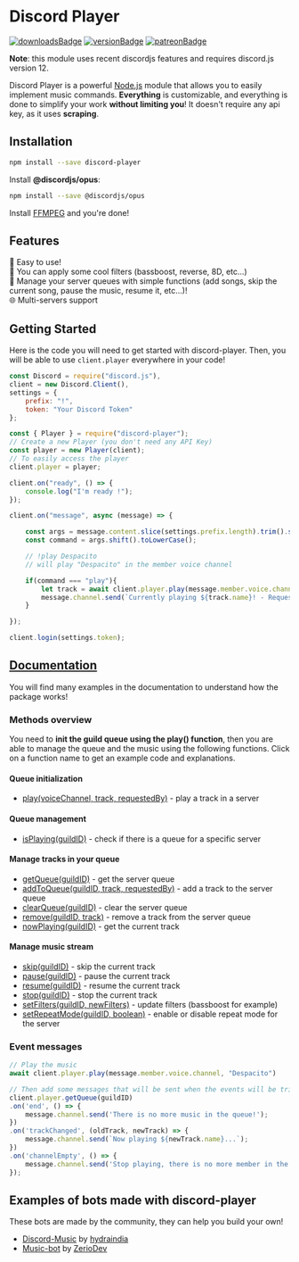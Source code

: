 # Discord Player

[![downloadsBadge](https://img.shields.io/npm/dt/discord-player?style=for-the-badge)](https://npmjs.com/discord-player)
[![versionBadge](https://img.shields.io/npm/v/discord-player?style=for-the-badge)](https://npmjs.com/discord-player)
[![patreonBadge](https://img.shields.io/endpoint.svg?url=https%3A%2F%2Fshieldsio-patreon.herokuapp.com%2FAndroz2091%2Fpledges&style=for-the-badge)](https://patreon.com/Androz2091)

**Note**: this module uses recent discordjs features and requires discord.js version 12.

Discord Player is a powerful [Node.js](https://nodejs.org) module that allows you to easily implement music commands. **Everything** is customizable, and everything is done to simplify your work **without limiting you**! It doesn't require any api key, as it uses **scraping**.

## Installation

```sh
npm install --save discord-player
```

Install **@discordjs/opus**:

```sh
npm install --save @discordjs/opus
```

Install [FFMPEG](https://www.ffmpeg.org/download.html) and you're done!

## Features

🤘 Easy to use!  
🎸 You can apply some cool filters (bassboost, reverse, 8D, etc...)  
🎼 Manage your server queues with simple functions (add songs, skip the current song, pause the music, resume it, etc...)!  
🌐 Multi-servers support

## Getting Started

Here is the code you will need to get started with discord-player. Then, you will be able to use `client.player` everywhere in your code!

```js
const Discord = require("discord.js"),
client = new Discord.Client(),
settings = {
    prefix: "!",
    token: "Your Discord Token"
};

const { Player } = require("discord-player");
// Create a new Player (you don't need any API Key)
const player = new Player(client);
// To easily access the player
client.player = player;

client.on("ready", () => {
    console.log("I'm ready !");
});

client.on("message", async (message) => {

    const args = message.content.slice(settings.prefix.length).trim().split(/ +/g);
    const command = args.shift().toLowerCase();

    // !play Despacito
    // will play "Despacito" in the member voice channel

    if(command === "play"){
        let track = await client.player.play(message.member.voice.channel, args[0], message.member.user.tag);
        message.channel.send(`Currently playing ${track.name}! - Requested by ${track.requestedBy}`);
    }

});

client.login(settings.token);
```

## [Documentation](https://discord-player.js.org)

You will find many examples in the documentation to understand how the package works!

### Methods overview

You need to **init the guild queue using the play() function**, then you are able to manage the queue and the music using the following functions. Click on a function name to get an example code and explanations.

#### Queue initialization

* [play(voiceChannel, track, requestedBy)](https://discord-player.js.org/Player.html#play) - play a track in a server

#### Queue management

* [isPlaying(guildID)](https://discord-player.js.org/Player.html#isPlaying) - check if there is a queue for a specific server

#### Manage tracks in your queue

* [getQueue(guildID)](https://discord-player.js.org/Player.html#getQueue) - get the server queue
* [addToQueue(guildID, track, requestedBy)](https://discord-player.js.org/Player.html#addToQueue) - add a track to the server queue
* [clearQueue(guildID)](https://discord-player.js.org/Player.html#clearQueue) - clear the server queue
* [remove(guildID, track)](https://discord-player.js.org/Player.html#remove) - remove a track from the server queue
* [nowPlaying(guildID)](https://discord-player.js.org/Player.html#nowPlaying) - get the current track

#### Manage music stream

* [skip(guildID)](https://discord-player.js.org/Player.html#skip) - skip the current track
* [pause(guildID)](https://discord-player.js.org/Player.html#pause) - pause the current track
* [resume(guildID)](https://discord-player.js.org/Player.html#resume) - resume the current track
* [stop(guildID)](https://discord-player.js.org/Player.html#stop) - stop the current track
* [setFilters(guildID, newFilters)](https://discord-player.js.org/Player.html#setFilters) - update filters (bassboost for example)
* [setRepeatMode(guildID, boolean)](https://discord-player.js.org/Player.html#setRepeatMode) - enable or disable repeat mode for the server

### Event messages

```js
// Play the music
await client.player.play(message.member.voice.channel, "Despacito")

// Then add some messages that will be sent when the events will be triggered
client.player.getQueue(guildID)
.on('end', () => {
    message.channel.send('There is no more music in the queue!');
})
.on('trackChanged', (oldTrack, newTrack) => {
    message.channel.send(`Now playing ${newTrack.name}...`);
})
.on('channelEmpty', () => {
    message.channel.send('Stop playing, there is no more member in the voice channel...');
});
```

## Examples of bots made with discord-player

These bots are made by the community, they can help you build your own!

* [Discord-Music](https://github.com/hydraindia/discord-music) by [hydraindia](https://github.com/hydraindia)
* [Music-bot](https://github.com/ZerioDev/Music-bot) by [ZerioDev](https://github.com/ZerioDev)
